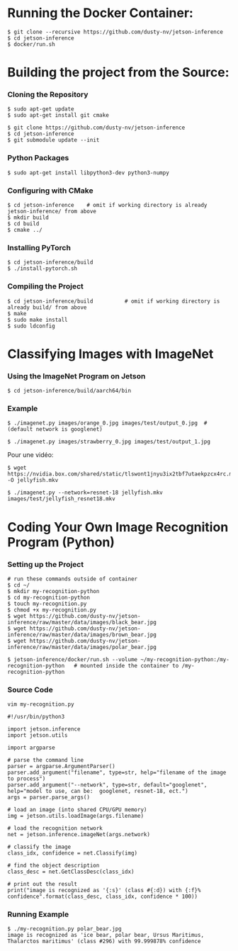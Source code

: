 # Running the Docker Container:

```
$ git clone --recursive https://github.com/dusty-nv/jetson-inference
$ cd jetson-inference
$ docker/run.sh
```
# Building the project from the Source:

### Cloning the Repository

```
$ sudo apt-get update
$ sudo apt-get install git cmake
```

```
$ git clone https://github.com/dusty-nv/jetson-inference
$ cd jetson-inference
$ git submodule update --init
```
### Python Packages

```
$ sudo apt-get install libpython3-dev python3-numpy
```

### Configuring with CMake

```
$ cd jetson-inference    # omit if working directory is already jetson-inference/ from above
$ mkdir build
$ cd build
$ cmake ../
```

### Installing PyTorch

```
$ cd jetson-inference/build
$ ./install-pytorch.sh
```

### Compiling the Project

```
$ cd jetson-inference/build          # omit if working directory is already build/ from above
$ make
$ sudo make install
$ sudo ldconfig
```

# Classifying Images with ImageNet

### Using the ImageNet Program on Jetson

```
$ cd jetson-inference/build/aarch64/bin
```

### Example

```
$ ./imagenet.py images/orange_0.jpg images/test/output_0.jpg  # (default network is googlenet)

$ ./imagenet.py images/strawberry_0.jpg images/test/output_1.jpg
```

Pour une vidéo:

```
$ wget https://nvidia.box.com/shared/static/tlswont1jnyu3ix2tbf7utaekpzcx4rc.mkv -O jellyfish.mkv

$ ./imagenet.py --network=resnet-18 jellyfish.mkv images/test/jellyfish_resnet18.mkv
```

# Coding Your Own Image Recognition Program (Python)

### Setting up the Project

```
# run these commands outside of container
$ cd ~/
$ mkdir my-recognition-python
$ cd my-recognition-python
$ touch my-recognition.py
$ chmod +x my-recognition.py
$ wget https://github.com/dusty-nv/jetson-inference/raw/master/data/images/black_bear.jpg 
$ wget https://github.com/dusty-nv/jetson-inference/raw/master/data/images/brown_bear.jpg
$ wget https://github.com/dusty-nv/jetson-inference/raw/master/data/images/polar_bear.jpg 
```
```
$ jetson-inference/docker/run.sh --volume ~/my-recognition-python:/my-recognition-python   # mounted inside the container to /my-recognition-python 
```

### Source Code

```
vim my-recognition.py
```
```
#!/usr/bin/python3

import jetson.inference
import jetson.utils

import argparse

# parse the command line
parser = argparse.ArgumentParser()
parser.add_argument("filename", type=str, help="filename of the image to process")
parser.add_argument("--network", type=str, default="googlenet", help="model to use, can be:  googlenet, resnet-18, ect.")
args = parser.parse_args()

# load an image (into shared CPU/GPU memory)
img = jetson.utils.loadImage(args.filename)

# load the recognition network
net = jetson.inference.imageNet(args.network)

# classify the image
class_idx, confidence = net.Classify(img)

# find the object description
class_desc = net.GetClassDesc(class_idx)

# print out the result
print("image is recognized as '{:s}' (class #{:d}) with {:f}% confidence".format(class_desc, class_idx, confidence * 100))
```

### Running Example

```
$ ./my-recognition.py polar_bear.jpg
image is recognized as 'ice bear, polar bear, Ursus Maritimus, Thalarctos maritimus' (class #296) with 99.999878% confidence
```
